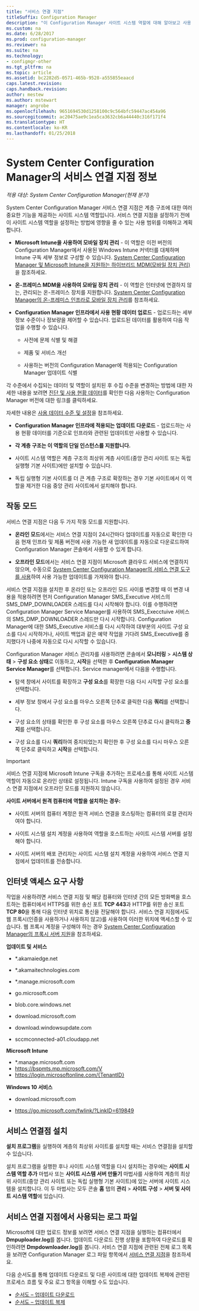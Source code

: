 ```yaml
---
title: "서비스 연결 지점"
titleSuffix: Configuration Manager
description: "이 Configuration Manager 사이트 시스템 역할에 대해 알아보고 사용 범위를 이해하고 계획합니다."
ms.custom: na
ms.date: 6/28/2017
ms.prod: configuration-manager
ms.reviewer: na
ms.suite: na
ms.technology:
- configmgr-other
ms.tgt_pltfrm: na
ms.topic: article
ms.assetid: bc2282d5-0571-465b-9528-a555855eaacd
caps.latest.revision: 
caps.handback.revision: 
author: mestew
ms.author: mstewart
manager: angrobe
ms.openlocfilehash: 9651694530d1258100c9c564bfc59447ac454a96
ms.sourcegitcommit: ac20475ae9c1ea5ca3632cb6a44440c316f171f4
ms.translationtype: HT
ms.contentlocale: ko-KR
ms.lasthandoff: 01/25/2018
---
```

# <a name="about-the-service-connection-point-in-system-center-configuration-manager"></a>System Center Configuration Manager의 서비스 연결 지점 정보

*적용 대상: System Center Configuration Manager(현재 분기)*

System Center Configuration Manager 서비스 연결 지점은 계층 구조에 대한 여러 중요한 기능을 제공하는 사이트 시스템 역할입니다. 서비스 연결 지점을 설정하기 전에 이 사이트 시스템 역할을 설정하는 방법에 영향을 줄 수 있는 사용 범위를 이해하고 계획합니다.  

-   **Microsoft Intune을 사용하여 모바일 장치 관리** - 이 역할은 이전 버전의 Configuration Manager에서 사용된 Windows Intune 커넥터를 대체하며 Intune 구독 세부 정보로 구성할 수 있습니다. [System Center Configuration Manager 및 Microsoft Intune을 지원하는 하이브리드 MDM(모바일 장치 관리)](../../../../mdm/understand/hybrid-mobile-device-management.md)을 참조하세요.  

-   **온-프레미스 MDM을 사용하여 모바일 장치 관리** - 이 역할은 인터넷에 연결하지 않는, 관리되는 온-프레미스 장치를 지원합니다. [System Center Configuration Manager의 온-프레미스 인프라로 모바일 장치 관리](../../../../mdm/understand/manage-mobile-devices-with-on-premises-infrastructure.md)를 참조하세요.  

-   **Configuration Manager 인프라에서 사용 현황 데이터 업로드** - 업로드하는 세부 정보 수준이나 정보량을 제어할 수 있습니다. 업로드된 데이터를 활용하여 다음 작업을 수행할 수 있습니다.  

    -   사전에 문제 식별 및 해결  

    -   제품 및 서비스 개선  

    -   사용하는 버전의 Configuration Manager에 적용되는 Configuration Manager 업데이트 식별  

  각 수준에서 수집되는 데이터 및 역할이 설치된 후 수집 수준을 변경하는 방법에 대한 자세한 내용을 보려면 [진단 및 사용 현황 데이터](/sccm/core/plan-design/diagnostics/diagnostics-and-usage-data)를 확인한 다음 사용하는 Configuration Manager 버전에 대한 링크를 클릭하세요.  

  자세한 내용은 [사용 데이터 수준 및 설정](../../../../core/servers/deploy/install/setup-reference.md#bkmk_usage)을 참조하세요.  

-   **Configuration Manager 인프라에 적용되는 업데이트 다운로드** - 업로드하는 사용 현황 데이터를 기준으로 인프라와 관련된 업데이트만 사용할 수 있습니다.  

- **각 계층 구조는 이 역할의 단일 인스턴스를 지원합니다.**  

 -   사이트 시스템 역할은 계층 구조의 최상위 계층 사이트(중앙 관리 사이트 또는 독립 실행형 기본 사이트)에만 설치할 수 있습니다.  

  -   독립 실행형 기본 사이트를 더 큰 계층 구조로 확장하는 경우 기본 사이트에서 이 역할을 제거한 다음 중앙 관리 사이트에서 설치해야 합니다.  


##  <a name="bkmk_modes"></a> 작동 모드  
 서비스 연결 지점은 다음 두 가지 작동 모드를 지원합니다.  

-   **온라인 모드**에서는 서비스 연결 지점이 24시간마다 업데이트를 자동으로 확인한 다음 현재 인프라 및 제품 버전에 사용 가능한 새 업데이트를 자동으로 다운로드하여 Configuration Manager 콘솔에서 사용할 수 있게 합니다.  

-   **오프라인 모드**에서는 서비스 연결 지점이 Microsoft 클라우드 서비스에 연결하지 않으며, 수동으로 [System Center Configuration Manager의 서비스 연결 도구를 사용](../../../../core/servers/manage/use-the-service-connection-tool.md)하여 사용 가능한 업데이트를 가져와야 합니다.  

서비스 연결 지점을 설치한 후 온라인 또는 오프라인 모드 사이를 변경할 때 이 변경 내용을 적용하려면 먼저 Configuration Manager SMS_Executive 서비스의 SMS_DMP_DOWNLOADER 스레드를 다시 시작해야 합니다. 이를 수행하려면 Configuration Manager Service Manager를 사용하여 SMS_Execctuive 서비스의 SMS_DMP_DOWNLOADER 스레드만 다시 시작합니다. Configuration Manager에 대한 SMS_Executive 서비스를 다시 시작하여 대부분의 사이트 구성 요소를 다시 시작하거나, 사이트 백업과 같은 예약 작업을 기다려 SMS_Executive를 중지했다가 나중에 자동으로 다시 시작할 수 있습니다.  

Configuration Manager 서비스 관리자를 사용하려면 콘솔에서 **모니터링** > **시스템 상태** > **구성 요소 상태**로 이동하고, **시작**을 선택한 후 **Configuration Manager Service Manager**를 선택합니다. Service manager에서 다음을 수행합니다.  

-   탐색 창에서 사이트를 확장하고 **구성 요소**를 확장한 다음 다시 시작할 구성 요소를 선택합니다.  

-   세부 정보 창에서 구성 요소를 마우스 오른쪽 단추로 클릭한 다음 **쿼리**를 선택합니다.  

-   구성 요소의 상태를 확인한 후 구성 요소를 마우스 오른쪽 단추로 다시 클릭하고 **중지**를 선택합니다.  

-   구성 요소를 다시 **쿼리**하여 중지되었는지 확인한 후 구성 요소를 다시 마우스 오른쪽 단추로 클릭하고 **시작**을 선택합니다.  

> [!IMPORTANT]  
>  서비스 연결 지점에 Microsoft Intune 구독을 추가하는 프로세스를 통해 사이트 시스템 역할이 자동으로 온라인 상태로 설정됩니다. Intune 구독을 사용하여 설정된 경우 서비스 연결 지점에서 오프라인 모드를 지원하지 않습니다.  

**사이트 서버에서 원격 컴퓨터에 역할을 설치하는 경우:**  

-   사이트 서버의 컴퓨터 계정은 원격 서비스 연결을 호스팅하는 컴퓨터의 로컬 관리자여야 합니다.

-   사이트 시스템 설치 계정을 사용하여 역할을 호스트하는 사이트 시스템 서버를 설정해야 합니다.  

-   사이트 서버의 배포 관리자는 사이트 시스템 설치 계정을 사용하여 서비스 연결 지점에서 업데이트를 전송합니다.

##  <a name="bkmk_urls"></a> 인터넷 액세스 요구 사항  
작업을 사용하려면 서비스 연결 지점 및 해당 컴퓨터와 인터넷 간의 모든 방화벽을 호스트하는 컴퓨터에서 HTTPS를 위한 송신 포트 **TCP 443**과 HTTP를 위한 송신 포트 **TCP 80**을 통해 다음 인터넷 위치로 통신을 전달해야 합니다. 서비스 연결 지점에서도 웹 프록시(인증을 사용하거나 사용하지 않고)를 사용하여 이러한 위치에 액세스할 수 있습니다.  웹 프록시 계정을 구성해야 하는 경우 [System Center Configuration Manager의 프록시 서버 지원](/sccm/core/plan-design/network/proxy-server-support)을 참조하세요.

**업데이트 및 서비스**  

-   *.akamaiedge.net  

-   *.akamaitechnologies.com 

-   *.manage.microsoft.com

-   go.microsoft.com

-   blob.core.windows.net  

-   download.microsoft.com  

-   download.windowsupdate.com

-   sccmconnected-a01.cloudapp.net  

**Microsoft Intune**  

-   *.manage.microsoft.com  
-   https://bspmts.mp.microsoft.com/V
-   https://login.microsoftonline.com/{TenantID}


**Windows 10 서비스**  

-   download.microsoft.com  

-   https://go.microsoft.com/fwlink/?LinkID=619849  

## <a name="install-the-service-connection-point"></a>서비스 연결점 설치
**설치 프로그램**을 실행하여 계층의 최상위 사이트를 설치할 때는 서비스 연결점을 설치할 수 있습니다.

설치 프로그램을 실행한 후나 사이트 시스템 역할을 다시 설치하는 경우에는 **사이트 시스템 역할 추가** 마법사 또는 **사이트 시스템 서버 만들기** 마법사를 사용하여 계층의 최상위 사이트(중앙 관리 사이트 또는 독립 실행형 기본 사이트)에 있는 서버에 사이트 시스템을 설치합니다. 이 두 마법사는 모두 콘솔 **홈** 탭의 **관리** > **사이트 구성** > **서버 및 사이트 시스템 역할**에 있습니다.

## <a name="log-files-used-by-the-service-connection-point"></a>서비스 연결 지점에서 사용되는 로그 파일
Microsoft에 대한 업로드 정보를 보려면 서비스 연결 지점을 실행하는 컴퓨터에서 **Dmpuploader.log**를 봅니다.  업데이트 다운로드 진행 상황을 포함하여 다운로드를 확인하려면 **Dmpdownloader.log**를 봅니다. 서비스 연결 지점에 관련된 전체 로그 목록을 보려면 Configuration Manager 로그 파일 항목에서 [서비스 연결 지점](/sccm/core/plan-design/hierarchy/log-files#BKMK_WITLog)을 참조하세요.

다음 순서도를 통해 업데이트 다운로드 및 다른 사이트에 대한 업데이트 복제에 관련된 프로세스 흐름 및 주요 로그 항목을 이해할 수도 있습니다.
 - [순서도 – 업데이트 다운로드](/sccm/core/servers/manage/download-updates-flowchart)
 - [순서도 – 업데이트 복제](/sccm/core/servers/manage/update-replication-flowchart)
